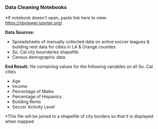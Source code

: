 ### Data Cleaning Notebooks
*If notebook doesn't open, paste link here to view: https://nbviewer.jupyter.org/

**Data Sources:**
- Spreadsheets of manually collected data on active soccer leagues & building rent data for cities in LA & Orange counties
- So. Cal city boundaries shapefile
- Census demographic data

**End Result:** file containing values for the following variables on all So. Cal cities
- Age
- Income
- Percentage of Males
- Percentage of Hispanics
- Building Rents
- Soccer Activity Level

*This file will be joined to a shapefile of city borders so that it is displayed when mapped
